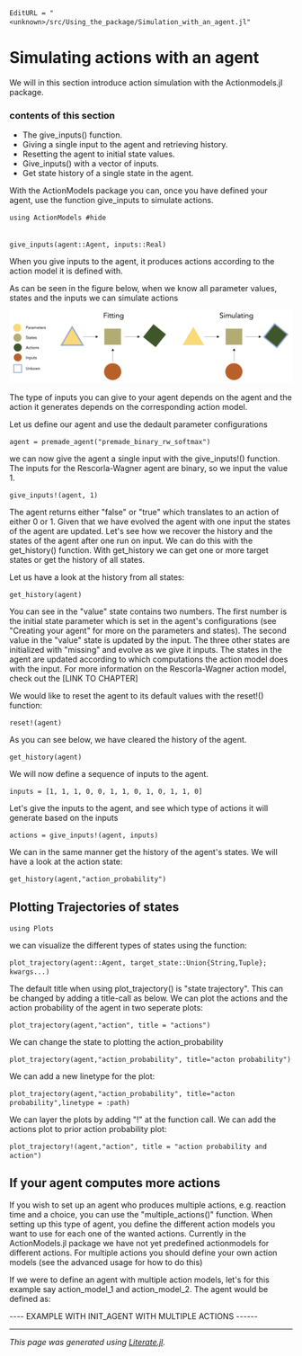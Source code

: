 ```@meta
EditURL = "<unknown>/src/Using_the_package/Simulation_with_an_agent.jl"
```

# Simulating actions with an agent

We will in this section introduce action simulation with the Actionmodels.jl package.

### contents of this section
  - The give_inputs() function.
  - Giving a single input to the agent and retrieving history.
  - Resetting the agent to initial state values.
  - Give_inputs() with a vector of inputs.
  - Get state history of a single state in the agent.

With the ActionModels package you can, once you have defined your agent, use the function give_inputs to simulate actions.

````@example Simulation_with_an_agent
using ActionModels #hide


give_inputs(agent::Agent, inputs::Real)
````

When you give inputs to the agent, it produces actions according to the action model it is defined with.

As can be seen in the figure below, when we know all parameter values, states and the inputs we can simulate actions

![Image1](./images/fitting_vs_simulation.png)

The type of inputs you can give to your agent depends on the agent and the action it generates depends on the corresponding action model.

Let us define our agent and use the dedault parameter configurations

````@example Simulation_with_an_agent
agent = premade_agent("premade_binary_rw_softmax")
````

we can now give the agent a single input with the give_inputs!() function. The inputs for the Rescorla-Wagner agent are binary, so we input the value 1.

````@example Simulation_with_an_agent
give_inputs!(agent, 1)
````

The agent returns either "false" or "true" which translates to an action of either 0 or 1. Given that we have evolved the agent with one input the states of the agent are updated. Let's see how we recover the history and the states of the agent after one run on input. We can do this with the get_history() function. With get_history we can get one or more target states or get the history of all states.

Let us have a look at the history from all states:

````@example Simulation_with_an_agent
get_history(agent)
````

You can see in the "value" state contains two numbers. The first number is the initial state parameter which is set in the agent's configurations (see "Creating your agent" for more on the parameters and states). The second value in the "value" state is updated by the input.
The three other states are initialized with "missing" and evolve as we give it inputs. The states in the agent are updated according to which computations the action model does with the input. For more information on the Rescorla-Wagner action model, check out the [LINK TO CHAPTER]

We would like to reset the agent to its default values with the reset!() function:

````@example Simulation_with_an_agent
reset!(agent)
````

As you can see below, we have cleared the history of the agent.

````@example Simulation_with_an_agent
get_history(agent)
````

We will now define a sequence of inputs to the agent.

````@example Simulation_with_an_agent
inputs = [1, 1, 1, 0, 0, 1, 1, 0, 1, 0, 1, 1, 0]
````

Let's give the inputs to the agent, and see which type of actions it will generate based on the inputs

````@example Simulation_with_an_agent
actions = give_inputs!(agent, inputs)
````

We can in the same manner get the history of the agent's states. We will have a look at the action state:

````@example Simulation_with_an_agent
get_history(agent,"action_probability")
````

## Plotting Trajectories of states

````@example Simulation_with_an_agent
using Plots
````

we can visualize the different types of states using the function:

````@example Simulation_with_an_agent
plot_trajectory(agent::Agent, target_state::Union{String,Tuple}; kwargs...)
````

The default title when using plot_trajectory() is "state trajectory". This can be changed by adding a title-call as below. We can plot the actions and the action probability of the agent in two seperate plots:

````@example Simulation_with_an_agent
plot_trajectory(agent,"action", title = "actions")
````

We can change the state to plotting the action_probability

````@example Simulation_with_an_agent
plot_trajectory(agent,"action_probability", title="acton probability")
````

We can add a new linetype for the plot:

````@example Simulation_with_an_agent
plot_trajectory(agent,"action_probability", title="acton probability",linetype = :path)
````

We can layer the plots by adding "!" at the function call. We can add the actions plot to prior action probability plot:

````@example Simulation_with_an_agent
plot_trajectory!(agent,"action", title = "action probability and action")
````

## If your agent computes more actions

If you wish to set up an agent who produces multiple actions, e.g. reaction time and a choice,
you can use the "multiple_actions()" function. When setting up this type of agent, you define the different action models you want to use for each one of the wanted actions.
Currently in the ActionModels.jl package we have not yet predefined actionmodels for different actions. For multiple actions you should define your own action models (see the advanced usage for how to do this)

If we were to define an agent with multiple action models, let's for this example say action_model_1 and action_model_2. The agent would be defined as:

---- EXAMPLE WITH INIT_AGENT WITH MULTIPLE ACTIONS ------

---

*This page was generated using [Literate.jl](https://github.com/fredrikekre/Literate.jl).*

